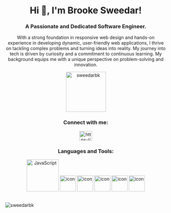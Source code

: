 <h1 align="center">Hi 👋, I'm Brooke Sweedar!</h1>
<h3 align="center">A Passionate and Dedicated Software Engineer.</h3>
<p align="center">With a strong foundation in responsive web design and hands-on experience in developing dynamic, user-friendly web applications, I thrive on tackling complex problems and turning ideas into reality. My journey into tech is driven by curiosity and a commitment to continuous learning. My background equips me with a unique perspective on problem-solving and innovation.</p>

<p align="center"> <img src="https://komarev.com/ghpvc/?username=sweedarbk&label=Profile%20views&color=0e75b6&style=flat" alt="sweedarbk" width="125" /> </p>

<h3 align="center">Connect with me:</h3>
<p align="center">
<a href="https://www.linkedin.com/in/brooke-sweedar/" target="blank"><img align="center" src="https://raw.githubusercontent.com/rahuldkjain/github-profile-readme-generator/master/src/images/icons/Social/linked-in-alt.svg" alt="https://www.linkedin.com/in/brooke-sweedar/" height="30" width="40" /></a>
</p>

<h3 align="center">Languages and Tools:</h3>
<div align="center">
  <img src="https://img.genial.ly/6035bcb66b979e053f5d6fc6/87e5f93d-f314-4fb4-9edd-c977b9c1a690.gif" alt="JavaScript" width="100" />
  <img src="https://techstack-generator.vercel.app/python-icon.svg" alt="icon" width="50" height="50" />
  <img src="https://techstack-generator.vercel.app/ts-icon.svg" alt="icon" width="50" height="50" />
  <img src="https://techstack-generator.vercel.app/js-icon.svg" alt="icon" width="50" height="50" />
  <img src="https://techstack-generator.vercel.app/react-icon.svg" alt="icon" width="50" height="50" />
 <img src="https://techstack-generator.vercel.app/mysql-icon.svg" alt="icon" width="50" height="50" />
</div>

<br>

<p><img align="center" src="https://github-readme-stats.vercel.app/api/top-langs?username=sweedarbk&show_icons=true&locale=en&layout=compact" alt="sweedarbk" /></p>
